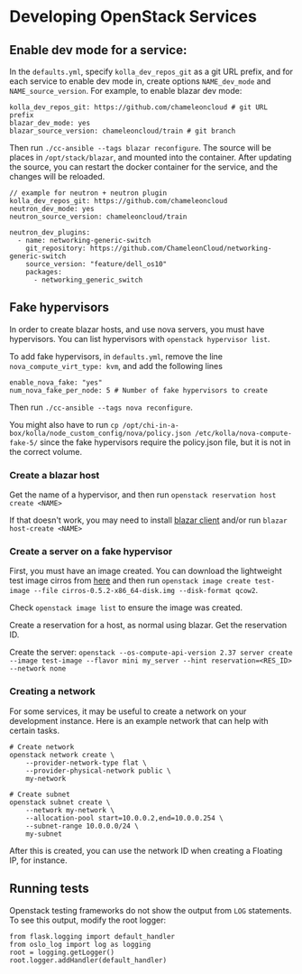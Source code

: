 # Developing OpenStack Services

## Enable dev mode for a service:

In the `defaults.yml`, specify `kolla_dev_repos_git` as a git URL prefix, and for each service to enable dev mode in, create options `NAME_dev_mode` and `NAME_source_version`. For example, to enable blazar dev mode:

```
kolla_dev_repos_git: https://github.com/chameleoncloud # git URL prefix
blazar_dev_mode: yes
blazar_source_version: chameleoncloud/train # git branch 
```

Then run `./cc-ansible --tags blazar reconfigure`. The source will be places in `/opt/stack/blazar`, and mounted into the container. After updating the source, you can restart the docker container for the service, and the changes will be reloaded.

```
// example for neutron + neutron plugin
kolla_dev_repos_git: https://github.com/chameleoncloud
neutron_dev_mode: yes
neutron_source_version: chameleoncloud/train

neutron_dev_plugins:
  - name: networking-generic-switch
    git_repository: https://github.com/ChameleonCloud/networking-generic-switch
    source_version: "feature/dell_os10"
    packages:
      - networking_generic_switch
```



## Fake hypervisors

In order to create blazar hosts, and use nova servers, you must have hypervisors. You can list hypervisors with `openstack hypervisor list`.

To add fake hypervisors, in `defaults.yml`, remove the line `nova_compute_virt_type: kvm`, and add the following lines

```
enable_nova_fake: "yes"
num_nova_fake_per_node: 5 # Number of fake hypervisors to create
```

Then run `./cc-ansible --tags nova reconfigure`.

You might also have to run `cp /opt/chi-in-a-box/kolla/node_custom_config/nova/policy.json /etc/kolla/nova-compute-fake-5/` since the fake hypervisors require the policy.json file, but it is not in the correct volume.

### Create a blazar host

Get the name of a hypervisor, and then run `openstack reservation host create <NAME>`

If that doesn't work, you may need to install [blazar client](https://github.com/ChameleonCloud/python-blazarclient) and/or run `blazar host-create <NAME>`

### Create a server on a fake hypervisor

First, you must have an image created. You can download the lightweight test image cirros from [here](http://download.cirros-cloud.net/) and then run `openstack image create test-image --file cirros-0.5.2-x86_64-disk.img --disk-format qcow2`.

Check `openstack image list` to ensure the image was created.

Create a reservation for a host, as normal using blazar. Get the reservation ID.

Create the server: `openstack --os-compute-api-version 2.37 server create --image test-image --flavor mini my_server --hint reservation=<RES_ID> --network none`

### Creating a network&#x20;

For some services, it may be useful to create a network on your development instance. Here is an example network that can help with certain tasks.

```
# Create network
openstack network create \
    --provider-network-type flat \
    --provider-physical-network public \
    my-network

# Create subnet
openstack subnet create \
    --network my-network \
    --allocation-pool start=10.0.0.2,end=10.0.0.254 \
    --subnet-range 10.0.0.0/24 \
    my-subnet
```

After this is created, you can use the network ID when creating a Floating IP, for instance.

## Running tests

Openstack testing frameworks do not show the output from `LOG` statements. To see this output, modify the root logger:

```
from flask.logging import default_handler
from oslo_log import log as logging
root = logging.getLogger()
root.logger.addHandler(default_handler)
```
